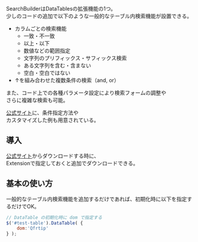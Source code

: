 SearchBuilderはDataTablesの拡張機能の1つ。  
少しのコードの追加で以下のような一般的なテーブル内検索機能が設置できる。

* カラムごとの検索機能
  - 一致・不一致
  - 以上・以下
  - 数値などの範囲指定
  - 文字列のプリフィックス・サフィックス検索
  - ある文字列を含む・含まない
  - 空白・空白ではない
* ↑を組み合わせた複数条件の検索（and, or）

また、コード上での各種パラメータ設定により検索フォームの調整や  
さらに複雑な検索も可能。

[公式サイト](https://datatables.net/extensions/searchbuilder/examples/)に、条件指定方法や  
カスタマイズした例も用意されている。

## 導入
[公式サイト](https://datatables.net/download/)からダウンロードする時に、  
Extensionで指定しておくと追加でダウンロードできる。  

## 基本の使い方
一般的なテーブル内検索機能を追加するだけであれば、初期化時に以下を指定するだけでOK。
```javascript
// DataTable の初期化時に dom で指定する
$('#test-table').DataTable( {
    dom:'Qfrtip'
} );
```